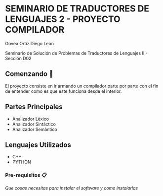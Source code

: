 # SEMINARIO DE TRADUCTORES DE LENGUAJES 2 - PROYECTO COMPILADOR

<p>Govea Ortiz Diego Leon</p>
<p>Seminario de Solución de Problemas de Traductores de Lenguajes II - Sección D02</p>

## Comenzando 🚀

El proyecto consiste en ir armando un compilador parte por parte con el fin de entender como es que este funciona desde el interior.

## Partes Principales

- Analizador Lèxico
- Analizador Sintáctico
- Analizador Semàntico

## Lenguajes Utilizados 

- C++
- PYTHON

### Pre-requisitos 📋

_Que cosas necesitas para instalar el software y como instalarlas_
